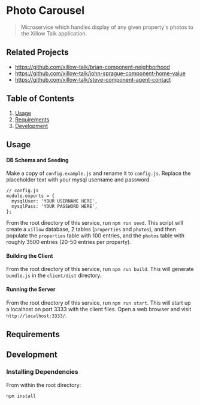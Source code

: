 # Photo Carousel

> Microservice which handles display of any given property's photos to the Xillow Talk application.

## Related Projects

  - https://github.com/xillow-talk/brian-component-neighborhood
  - https://github.com/xillow-talk/john-sprague-component-home-value
  - https://github.com/xillow-talk/steve-component-agent-contact

## Table of Contents

1. [Usage](#Usage)
1. [Requirements](#requirements)
1. [Development](#development)

## Usage

#### DB Schema and Seeding
Make a copy of `config.example.js` and rename it to `config.js`. Replace the placeholder text with your mysql username and password. 
```
// config.js
module.exports = {
  mysqlUser: 'YOUR USERNAME HERE',
  mysqlPass: 'YOUR PASSWORD HERE',
};
```
From the root directory of this service, run `npm run seed`. This script will create a `xillow` database, 2 tables (`properties` and `photos`), and then populate the `properties` table with 100 entries, and the `photos` table with roughly 3500 entries (20-50 entries per property).

#### Building the Client
From the root directory of this service, run `npm run build`. This will generate `bundle.js` in the `client/dist` directory. 

#### Running the Server
From the root directory of this service, run `npm run start`. This will start up a localhost on port 3333 with the client files. Open a web browser and visit `http://localhost:3333/`.

## Requirements

## Development

### Installing Dependencies

From within the root directory:

```sh
npm install
```

